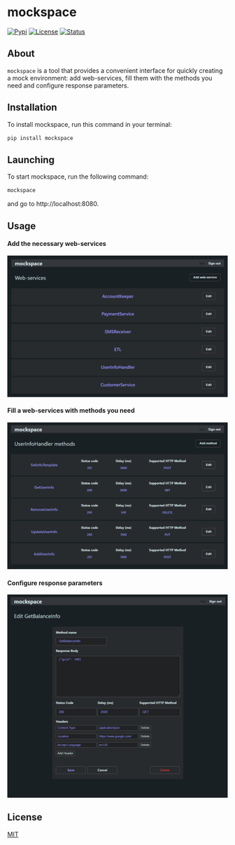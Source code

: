 # mockspace
[![Pypi][PyPI-image]][PyPI-url]
[![License][License-image]][License-url]
[![Status][Status-image]][Status-url]


## About

``mockspace`` is a tool that provides a convenient interface for quickly creating a mock environment:
add web-services, fill them with the methods you need and configure response parameters.

## Installation

To install mockspace, run this command in your terminal:

```sh
pip install mockspace
```

## Launching

To start mockspace, run the following command:

```sh
mockspace
```

and go to http://localhost:8080.

## Usage

#### Add the necessary web-services

<img width="580" alt="screen shot 2018-07-14 at 6 22 58 pm" src="https://raw.githubusercontent.com/mockspace/mockspace.github.io/master/files/services.png">

#### Fill a web-services with methods you need

<img width="580" alt="screen shot 2018-07-14 at 6 22 58 pm" src="https://raw.githubusercontent.com/mockspace/mockspace.github.io/master/files/userinfo.png">

#### Configure response parameters

<img width="580" alt="screen shot 2018-07-14 at 6 22 58 pm" src="https://raw.githubusercontent.com/mockspace/mockspace.github.io/master/files/method_options.png">

## License

[MIT](LICENSE)

<!-- Markdown link & img dfn's -->
[PyPI-image]: https://img.shields.io/pypi/v/mockspace
[PyPI-url]: https://img.shields.io/pypi/v/mockspace
[wiki]: https://github.com/yourname/yourproject/wiki
[License-image]: https://img.shields.io/pypi/l/mockspace.svg
[License-url]: https://github.com/mockspace/mockspace/blob/master/LICENSE
[Status-image]: https://img.shields.io/pypi/status/mockspace.svg
[Status-url]: https://pypi.org/project/mockspace/
